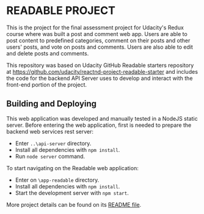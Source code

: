 # READABLE PROJECT

This is the project for the final assessment project for Udacity's Redux course where was built a post and comment web app. 
Users are able to post content to predefined categories, comment on their posts and other users' posts, and vote on posts and comments. 
Users are also able to edit and delete posts and comments.

This repository was based on Udacity GitHub Readable starters repository at https://github.com/udacity/reactnd-project-readable-starter and includes the code for the backend API Server uses to develop and interact with the front-end portion of the project.

## Building and Deploying

This web application was developed and manually tested in a NodeJS static server.
Before entering the web application, first is needed to prepare the backend web services rest server:
* Enter `..\api-server` directory.
* Install all dependencies with `npm install`.
* Run `node server` command.

To start navigating on the Readable web application:
* Enter on `\app-readable` directory.
* Install all dependencies with `npm install`.
* Start the development server with `npm start`.

More project details can be found on its [README file](https://github.com/ragumz/udacity-react-project02-redux-readable/blob/master/app-readable/README.md).